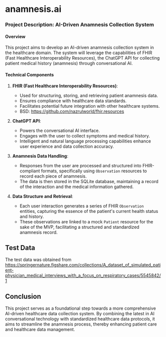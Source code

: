 # anamnesis.ai

### Project Description: AI-Driven Anamnesis Collection System

#### Overview

This project aims to develop an AI-driven anamnesis collection system in the
healthcare domain. The system will leverage the capabilities of FHIR (Fast
Healthcare Interoperability Resources), the ChatGPT API for collecting patient
medical history (anamnesis) through conversational AI.

#### Technical Components

1. **FHIR (Fast Healthcare Interoperability Resources)**:

   - Used for structuring, storing, and retrieving patient anamnesis data.
   - Ensures compliance with healthcare data standards.
   - Facilitates potential future integration with other healthcare systems.
   - BSD: https://github.com/nazrulworld/fhir.resources

2. **ChatGPT API**:

   - Powers the conversational AI interface.
   - Engages with the user to collect symptoms and medical history.
   - Intelligent and natural language processing capabilities enhance user
     experience and data collection accuracy.

3. **Anamnesis Data Handling**:

   - Responses from the user are processed and structured into FHIR-compliant
     formats, specifically using `Observation` resources to record each piece of
     anamnesis.
   - The data is then stored in the SQLite database, maintaining a record of the
     interaction and the medical information gathered.

4. **Data Structure and Retrieval**:

   - Each user interaction generates a series of FHIR `Observation` entities,
     capturing the essence of the patient's current health status and history.
   - These observations are linked to a mock `Patient` resource for the sake of
     the MVP, facilitating a structured and standardized anamnesis record.

## Test Data

The test data was obtained from
https://springernature.figshare.com/collections/A_dataset_of_simulated_patient-physician_medical_interviews_with_a_focus_on_respiratory_cases/5545842/1

## Conclusion

This project serves as a foundational step towards a more comprehensive
AI-driven healthcare data collection system. By combining the latest in AI
conversational technology with standardized healthcare data protocols, it aims
to streamline the anamnesis process, thereby enhancing patient care and
healthcare data management.
